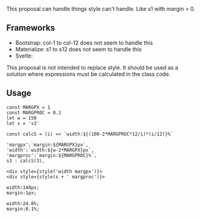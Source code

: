 This proposal can handle things style can't handle.
Like s1 with margin > 0.

## Frameworks

* Bootstrap: col-1 to col-12 does not seem to handle this
* Materialize: s1 to s12 does not seem to handle this
* Svelte:

This proposal is not intended to replace style. It should be used as a solution where expressions must be calculated in the class code.

## Usage

```
const MARGPX = 1
const MARGPROC = 0.1
let w = 150
let s = 's3'

const calcS = (i) => `width:${(100-2*MARGPROC*12/i)*(i/12)}%`

'margpx':`margin:${MARGPX}px`,
'width':`width:${w-2*MARGPX}px`,
'margproc':`margin:${MARGPROC}%`,
s3 : calcS(3), 
```

```
<div style={style('width margpx')}>
<div style={style(s + ' margproc')}>
```

```
width:148px;
margin:1px;

width:24.8%;
margin:0.1%;
```
